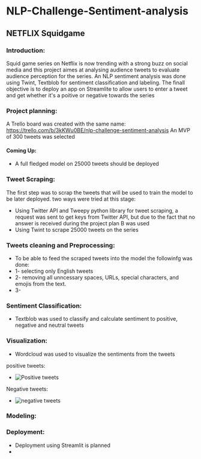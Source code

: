 # NLP-Challenge-Sentiment-analysis
## NETFLIX Squidgame 

### Introduction: 

Squid game series on Netflix is now trending with a strong buzz on social media and this project aimes at analysing audience tweets to evaluate audience perception for the series.
An NLP sentiment analysis was done using Twint, Textblob for sentiment classification and labeling. The finall objective is to deploy an app on Streamlite to allow users to enter a tweet and get whether it's a poitive or negative towards the series

### Project planning: 

A Trello board was created with the same name: https://trello.com/b/3kKWu0BE/nlp-challenge-sentiment-analysis
An MVP of 300 tweets was selected 

#### Coming Up: 
- A full fledged model on 25000 tweets should be deployed 

### Tweet Scraping: 
The first step was to scrap the tweets that will be used to train the model to be later deployed. two ways were tried at this stage: 
  - Using Twitter API and Tweepy python library for tweet scraping, a request was sent to get keys from Twitter API, but due to the fact that no answer is received during the project plan B was used 
  - Using Twint to scrape 25000 tweets on the series 
 
 ### Tweets cleaning and Preprocessing: 
 - To be able to feed the scraped tweets into the model the followinfg was done: 
 -  1- selecting only English tweets 
 -  2- removing all unncessary spaces, URLs, special characters, and emojis from the text.  
 -  3-
 ### Sentiment Classification:
  - Textblob was used to classify and calculate sentiment to positive, negative and neutral tweets
 
 ### Visualization: 
  - Wordcloud was used to visualize the sentiments from the tweets 

positive tweets:
  - ![Positive tweets](https://user-images.githubusercontent.com/84380899/137282109-c37b7747-7657-43b9-8b6a-16c6592ee350.png)
 
 Negative tweets:
  - ![negative tweets](https://user-images.githubusercontent.com/84380899/137283000-aa1313ce-871e-4f06-bd07-0731e41d821f.png)


### Modeling: 


### Deployment: 
- Deployment using Streamlit is planned
- 

